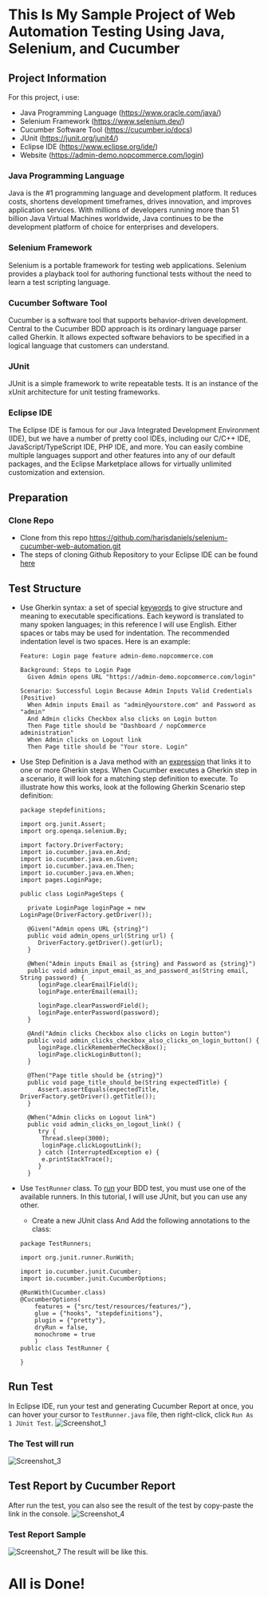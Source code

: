 # This Is My Sample Project of Web Automation Testing Using Java, Selenium, and Cucumber

## Project Information
For this project, i use: 
- Java Programming Language (https://www.oracle.com/java/)
- Selenium Framework (https://www.selenium.dev/)
- Cucumber Software Tool (https://cucumber.io/docs)
- JUnit (https://junit.org/junit4/)
- Eclipse IDE (https://www.eclipse.org/ide/)
- Website (https://admin-demo.nopcommerce.com/login)

### Java Programming Language
Java is the #1 programming language and development platform. It reduces costs, shortens development timeframes, drives innovation, and improves application services. 
With millions of developers running more than 51 billion Java Virtual Machines worldwide, Java continues to be the development platform of choice for enterprises and developers.

### Selenium Framework
Selenium is a portable framework for testing web applications. 
Selenium provides a playback tool for authoring functional tests without the need to learn a test scripting language.

### Cucumber Software Tool
Cucumber is a software tool that supports behavior-driven development. 
Central to the Cucumber BDD approach is its ordinary language parser called Gherkin. 
It allows expected software behaviors to be specified in a logical language that customers can understand.

### JUnit
JUnit is a simple framework to write repeatable tests. It is an instance of the xUnit architecture for unit testing frameworks.

### Eclipse IDE
The Eclipse IDE is famous for our Java Integrated Development Environment (IDE), but we have a number of pretty cool IDEs, including our C/C++ IDE, JavaScript/TypeScript IDE, PHP IDE, and more.
You can easily combine multiple languages support and other features into any of our default packages, and the Eclipse Marketplace allows for virtually unlimited customization and extension.

## Preparation

### Clone Repo
- Clone from this repo https://github.com/harisdaniels/selenium-cucumber-web-automation.git
- The steps of cloning Github Repository to your Eclipse IDE can be found [here](https://www.youtube.com/watch?v=z8BKGUxFdM4)

## Test Structure
- Use Gherkin syntax: a set of special [keywords](https://cucumber.io/docs/gherkin/reference/#keywords) to give structure and meaning to executable specifications.
  Each keyword is translated to many spoken languages; in this reference I will use English.
  Either spaces or tabs may be used for indentation. The recommended indentation level is two spaces. Here is an example:
  
  ```
  Feature: Login page feature admin-demo.nopcommerce.com

  Background: Steps to Login Page
    Given Admin opens URL "https://admin-demo.nopcommerce.com/login"

  Scenario: Successful Login Because Admin Inputs Valid Credentials (Positive)
    When Admin inputs Email as "admin@yourstore.com" and Password as "admin"
    And Admin clicks Checkbox also clicks on Login button
    Then Page title should be "Dashboard / nopCommerce administration"
    When Admin clicks on Logout link
    Then Page title should be "Your store. Login"
  ```
  
- Use Step Definition is a Java method with an [expression](https://cucumber.io/docs/cucumber/step-definitions/#expressions) that links it to one or more Gherkin steps. 
When Cucumber executes a Gherkin step in a scenario, it will look for a matching step definition to execute.
To illustrate how this works, look at the following Gherkin Scenario step definition:

  ```
  package stepdefinitions;

  import org.junit.Assert;
  import org.openqa.selenium.By;

  import factory.DriverFactory;
  import io.cucumber.java.en.And;
  import io.cucumber.java.en.Given;
  import io.cucumber.java.en.Then;
  import io.cucumber.java.en.When;
  import pages.LoginPage;

  public class LoginPageSteps {
	
	private LoginPage loginPage = new LoginPage(DriverFactory.getDriver());
	
	@Given("Admin opens URL {string}")
	public void admin_opens_url(String url) {
	   DriverFactory.getDriver().get(url);
	}

	@When("Admin inputs Email as {string} and Password as {string}")
	public void admin_input_email_as_and_password_as(String email, String password) {
	   loginPage.clearEmailField();
	   loginPage.enterEmail(email);
	    
	   loginPage.clearPasswordField();
	   loginPage.enterPassword(password);
	}

	@And("Admin clicks Checkbox also clicks on Login button")
	public void admin_clicks_checkbox_also_clicks_on_login_button() {
	   loginPage.clickRememberMeCheckBox();
	   loginPage.clickLoginButton();
	}
	
	@Then("Page title should be {string}")
	public void page_title_should_be(String expectedTitle) {
	   Assert.assertEquals(expectedTitle, DriverFactory.getDriver().getTitle());
	}
	
	@When("Admin clicks on Logout link")
	public void admin_clicks_on_logout_link() {
	   try {
		Thread.sleep(3000);
		loginPage.clickLogoutLink();
	   } catch (InterruptedException e) {
		e.printStackTrace();
	   }
	}
  ```
- Use `TestRunner` class. To [run](https://support.smartbear.com/testleft/docs/bdd/tutorial/cucumber/get-stubs.html) your BDD test, you must use one of the available runners. In this tutorial, I will use JUnit, but you can use any other.
  - Create a new JUnit class And Add the following annotations to the class:
  
  ```
  package TestRunners;
  
  import org.junit.runner.RunWith;
  
  import io.cucumber.junit.Cucumber;
  import io.cucumber.junit.CucumberOptions;
  
  @RunWith(Cucumber.class)
  @CucumberOptions(
      features = {"src/test/resources/features/"},
      glue = {"hooks", "stepdefinitions"},
      plugin = {"pretty"},
      dryRun = false,
      monochrome = true
      )
  public class TestRunner {
  
  }
  ```

## Run Test

In Eclipse IDE, run your test and generating Cucumber Report at once, you can hover your cursor to `TestRunner.java` file, then right-click, click `Run As 1 JUnit Test`.
![Screenshot_1](https://user-images.githubusercontent.com/74105380/130410878-c7007df7-9543-42d9-b193-f44601234426.jpg)

### The Test will run
![Screenshot_3](https://user-images.githubusercontent.com/74105380/130412424-3a484e97-c050-41f0-93d4-fc0deed31acd.jpg)



## Test Report by Cucumber Report

After run the test, you can also see the result of the test by copy-paste the link in the console.
![Screenshot_4](https://user-images.githubusercontent.com/74105380/130412739-203ce828-40df-4827-b19b-78ee515f26cc.jpg)


### Test Report Sample
![Screenshot_7](https://user-images.githubusercontent.com/74105380/130414584-7ef56858-697c-4537-966a-77c924eaaefc.jpg)
The result will be like this.



# All is Done!
